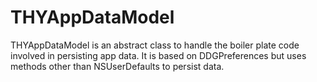 THYAppDataModel
===============

THYAppDataModel is an abstract class to handle the boiler plate code involved in persisting app data.  It is based on DDGPreferences but uses methods other than NSUserDefaults to persist data.